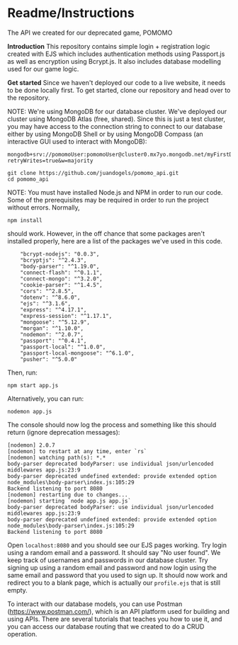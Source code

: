 # Readme/Instructions
The API we created for our deprecated game, POMOMO

**Introduction**
This repository contains simple login + registration logic created with EJS which includes authentication methods using Passport.js as well as encryption using Bcrypt.js. It also includes database modelling used for our game logic.

**Get started**
Since we haven't deployed our code to a live website, it needs to be done locally first. To get started, clone our repository and head over to the repository. 

NOTE: We're using MongoDB for our database cluster. We've deployed our cluster using MongoDB Atlas (free, shared). Since this is just a test cluster, you may have
access to the connection string to connect to our database either by using MongoDB Shell or by using MongoDB Compass (an interactive GUI used to interact with MongoDB): 
```
mongodb+srv://pomomoUser:pomomoUser@cluster0.mx7yo.mongodb.net/myFirstDatabase?retryWrites=true&w=majority
```
```
git clone https://github.com/juandogels/pomomo_api.git
cd pomomo_api
```
NOTE: You must have installed Node.js and NPM in order to run our code. Some of the prerequisites may be required in order to run the project without errors. Normally,
```
npm install
```
should work. However, in the off chance that some packages aren't installed properly, here are a list of the packages we've used in this code.
```
    "bcrypt-nodejs": "0.0.3",
    "bcryptjs": "^2.4.3",
    "body-parser": "^1.19.0",
    "connect-flash": "^0.1.1",
    "connect-mongo": "^3.2.0",
    "cookie-parser": "^1.4.5",
    "cors": "^2.8.5",
    "dotenv": "^8.6.0",
    "ejs": "^3.1.6",
    "express": "^4.17.1",
    "express-session": "^1.17.1",
    "mongoose": "^5.12.9",
    "morgan": "^1.10.0",
    "nodemon": "^2.0.7",
    "passport": "^0.4.1",
    "passport-local": "^1.0.0",
    "passport-local-mongoose": "^6.1.0",
    "pusher": "^5.0.0"
```

Then, run: 
```
npm start app.js
```

Alternatively, you can run:
```
nodemon app.js
```
The console should now log the process and something like this should return (ignore deprecation messages):
```
[nodemon] 2.0.7
[nodemon] to restart at any time, enter `rs`
[nodemon] watching path(s): *.*
body-parser deprecated bodyParser: use individual json/urlencoded middlewares app.js:23:9
body-parser deprecated undefined extended: provide extended option node_modules\body-parser\index.js:105:29
Backend listening to port 8080                                                                          
[nodemon] restarting due to changes...
[nodemon] starting `node app.js app.js`
body-parser deprecated bodyParser: use individual json/urlencoded middlewares app.js:23:9
body-parser deprecated undefined extended: provide extended option node_modules\body-parser\index.js:105:29   
Backend listening to port 8080
```
Open `localhost:8080` and you should see our EJS pages working. Try login using a random email and a password. It should say "No user found".
We keep track of usernames and passwords in our database cluster. Try signing up using a random email and password and now login using the same email and password that you used
to sign up. It should now work and redirect you to a blank page, which is actually our `profile.ejs` that is still empty.

To interact with our database models, you can use Postman (https://www.postman.com/), which is an API platform used for building and using APIs. There are several tutorials that teaches you how to use it, and you can access our database routing that we created to do a CRUD operation.


